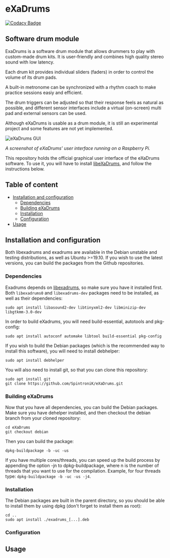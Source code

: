 # eXaDrums

[![Codacy Badge](https://api.codacy.com/project/badge/Grade/4a7bcd60718d460ab1597bcc7feb3b9b)](https://www.codacy.com/app/SpintroniK/eXaDrums?utm_source=github.com&amp;utm_medium=referral&amp;utm_content=SpintroniK/eXaDrums&amp;utm_campaign=Badge_Grade)

## Software drum module

ExaDrums is a software drum module that allows drummers to play with custom-made drum kits.
It is user-friendly and combines high quality stereo sound with low latency.

Each drum kit provides individual sliders (faders) in order to control the volume of its drum pads.

A built-in metronome can be synchronized with a rhythm coach to make practice sessions easiy and efficient.

The drum triggers can be adjusted so that their response feels as natural as possible, and different sensor interfaces include a virtual (on-screen) multi pad and external sensors can be used.

Although eXaDrums is usable as a drum module, it is still an experimental project and some features are not yet implemented.

  ![eXaDrums GUI](https://cdn.hackaday.io/images/3984431527888931486.png)
  
*A screenshot of eXaDrums' user interface running on a Raspberry Pi.*

This repository holds the official graphical user interface of the eXaDrums software.
To use it, you will have to install [libeXaDrums](https://github.com/SpintroniK/libeXaDrums), and follow the instructions below.

## Table of content

- [Installation and configuration](#installation-and-configuration)
  - [Dependencies](#dependencies)
  - [Building eXaDrums](#building-exadrums)
  - [Installation](#installation)
  - [Configuration](#configuration)
- [Usage](#usage)

## Installation and configuration

Both libexadrums and exadrums are available in the Debian unstable and testing distributions, as well as Ubuntu >=19.10.
If you wish to use the latest versions, you can build the packages from the Github repositories.

### Dependencies

Exadrums depends on [libexadrums](https://github.com/SpintroniK/libeXaDrums), so make sure you have it installed first.
Both `libexadrums0` and `libexadrums-dev` packages need to be installed, as well as their dependencies:

```shell
sudo apt install libasound2-dev libtinyxml2-dev libminizip-dev libgtkmm-3.0-dev
```

In order to build eXadrums, you will need build-essential, autotools and pkg-config:

```shell
sudo apt install autoconf automake libtool build-essential pkg-config
```

If you wish to build the Debian packages (which is the recommended way to install
this software), you will need to install debhelper:

```shell
sudo apt install debhelper
```

You will also need to install git, so that you can clone this repository:

```shell
sudo apt install git
git clone https://github.com/SpintroniK/eXaDrums.git
```

### Building eXaDrums

Now that you have all dependencies, you can build the Debian packages.
Make sure you have dehelper installed, and then checkout the debian branch
from your cloned repository:

```shell
cd eXaDrums
git checkout debian
```

Then you can build the package:

```shell
dpkg-buildpackage -b -uc -us
```

If you have multiple cores/threads, you can speed up the build process by appending the option -jn to dpkg-buildpackage, where n is the number of threads that you want to use for the compilation.
Example, for four threads type: `dpkg-buildpackage -b -uc -us -j4`.

### Installation

The Debian packages are built in the parent directory, so you should be able to install them by using dpkg (don't forget to install them as root):

```shell
cd ..
sudo apt install ./exadrums_[...].deb
```

### Configuration

## Usage
